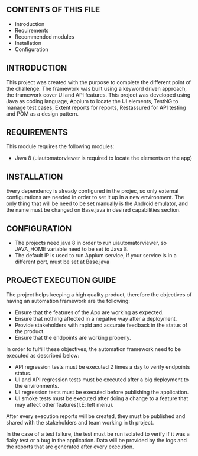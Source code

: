 CONTENTS OF THIS FILE
---------------------

 * Introduction
 * Requirements
 * Recommended modules
 * Installation
 * Configuration


INTRODUCTION
------------

This project was created with the purpose to complete the different point of the challenge. The framework was built using
a keyword driven approach, the framework cover UI and API features. This project was developed using Java as coding language,
Appium to locate the UI elements, TestNG to manage test cases, Extent reports for reports, Restassured for API testing and POM
as a design pattern.


REQUIREMENTS
------------

This module requires the following modules:

  * Java 8 (uiautomatorviewer is required to locate the elements on the app)


INSTALLATION
------------
Every dependency is already configured in the projec, so only external configurations are needed in order to set it up in a new environment. The
only thing that will be need to be set manually is the Android emulator, and the name must be changed on Base.java in desired capabilities section.


CONFIGURATION
-------------

  * The projects need java 8 in order to run uiautomatorviewer, so JAVA_HOME variable need to be set to Java 8.
  * The default IP is used to run Appium service, if your service is in a different port, must be set at Base.java


PROJECT EXECUTION GUIDE
-------------
The project helps keeping a high quality product, therefore the objectives of having an automation framework are the following:

  * Ensure that the features of the App are working as expected.
  * Ensure that nothing affected in a negative way after a deployment.
  * Provide stakeholders with rapid and accurate feedback in the status of the product.
  * Ensure that the endpoints are working properly.

In order to fulfill these objectives, the automation framework need to be executed as described below:
  * API regression tests must be executed 2 times a day to verify endpoints status.
  * UI and API regression tests must be executed after a big deployment to the environments.
  * UI regression tests must be executed before publishing the application.
  * UI smoke tests must be executed after doing a change to a feature that may affect other features(I.E: left menu).

After every execution reports will be created, they must be published and shared with the stakeholders and team working
 in th project.

In the case of a test failure, the test must be run isolated to verify if it was a flaky test or a bug 
in the application. Data will be provided by the logs and the reports that are generated after every execution.